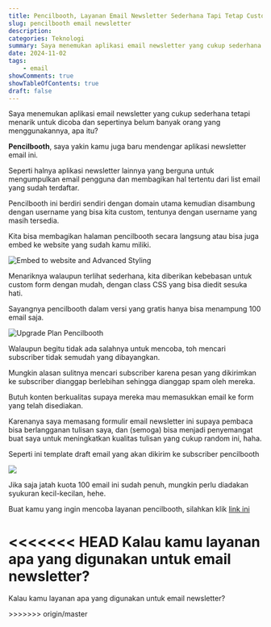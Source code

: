 ```yaml
---
title: Pencilbooth, Layanan Email Newsletter Sederhana Tapi Tetap Customable
slug: pencilbooth email newsletter
description: 
categories: Teknologi
summary: Saya menemukan aplikasi email newsletter yang cukup sederhana tapi tetap customable dan menarik untuk dicoba, sepertinya belum banyak orang yang menggunakannya. Aplikasi apa itu?
date: 2024-11-02
tags: 
    - email
showComments: true
showTableOfContents: true
draft: false
---
```


Saya menemukan aplikasi email newsletter yang cukup sederhana tetapi menarik untuk dicoba dan sepertinya belum banyak orang yang menggunakannya, apa itu?

**Pencilbooth**, saya yakin kamu juga baru mendengar aplikasi newsletter email ini.

Seperti halnya aplikasi newsletter lainnya yang berguna untuk mengumpulkan email pengguna dan membagikan hal tertentu dari list email yang sudah terdaftar. 

Pencilbooth ini berdiri sendiri dengan domain utama kemudian disambung dengan username yang bisa kita custom, tentunya dengan username yang masih tersedia.

Kita bisa membagikan halaman pencilbooth secara langsung atau bisa juga embed ke website yang sudah kamu miliki.

![Embed to website and Advanced Styling](img/pencilbooth/advanced.png "Fitur Embed dan Advanced Styling")

Menariknya walaupun terlihat sederhana, kita diberikan kebebasan untuk custom form dengan mudah, dengan class CSS yang bisa diedit sesuka hati.

Sayangnya pencilbooth dalam versi yang gratis hanya bisa menampung 100 email saja.

![Upgrade Plan Pencilbooth](img/pencilbooth/upgrade.png)

Walaupun begitu tidak ada salahnya untuk mencoba, toh mencari subscriber tidak semudah yang dibayangkan.

Mungkin alasan sulitnya mencari subscriber karena pesan yang dikirimkan ke subscriber dianggap berlebihan sehingga dianggap spam oleh mereka.

Butuh konten berkualitas supaya mereka mau memasukkan email ke form yang telah disediakan.

Karenanya saya memasang formulir email newsletter ini supaya pembaca bisa berlangganan tulisan saya, dan (semoga) bisa menjadi penyemangat buat saya untuk meningkatkan kualitas tulisan yang cukup random ini, haha.

Seperti ini template draft email yang akan dikirim ke subscriber pencilbooth

![](img/pencilbooth/takes.png)

Jika saja jatah kuota 100 email ini sudah penuh, mungkin perlu diadakan syukuran kecil-kecilan, hehe.

Buat kamu yang ingin mencoba layanan pencilbooth, silahkan klik [link ini](https://pencilbooth.com)

<<<<<<< HEAD
Kalau kamu layanan apa yang digunakan untuk email newsletter?
=======
Kalau kamu layanan apa yang digunakan untuk email newsletter?
<div style="display: none" class="pb-subscribe-form" data-org="62b38849-7bf2-445b-bad4-eb84b7354dce" data-description="✨Subscribe blog saya biar kamu nggak ketinggalan update fresh tiap minggunya. Klik subscribe sekarang, dan dapatkan inspirasi otomatis di inbox kamu!💌" data-description-color="inherit" data-email-input-placeholder="Enter Email Address" data-submit-button-label="Subscribe" data-submit-button-text-color="inherit" data-submit-button-background-color="inherit" data-confirmation-title="Kamu berhasil berlangganan" data-confirmation-msg="Terimakasih sudah mau berlangganan blog ini 😁" data-background-color="inherit"></div><script async src=https://pencilbooth.com/scripts/embed.js></script>
>>>>>>> origin/master
